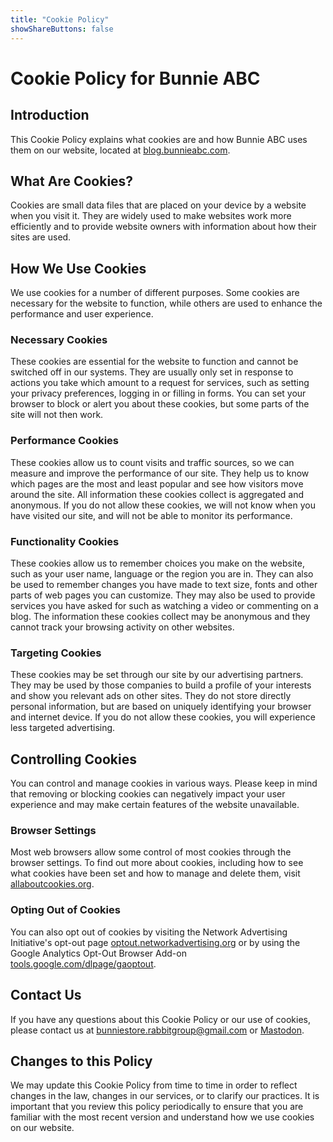 ```yaml
---
title: "Cookie Policy"
showShareButtons: false
---
```



Cookie Policy for Bunnie ABC
============================

Introduction
------------

This Cookie Policy explains what cookies are and how Bunnie ABC uses them on our website, located at [blog.bunnieabc.com](https://blog.bunnieabc.com/).

What Are Cookies?
-----------------

Cookies are small data files that are placed on your device by a website when you visit it. They are widely used to make websites work more efficiently and to provide website owners with information about how their sites are used.

How We Use Cookies
------------------

We use cookies for a number of different purposes. Some cookies are necessary for the website to function, while others are used to enhance the performance and user experience.

### Necessary Cookies

These cookies are essential for the website to function and cannot be switched off in our systems. They are usually only set in response to actions you take which amount to a request for services, such as setting your privacy preferences, logging in or filling in forms. You can set your browser to block or alert you about these cookies, but some parts of the site will not then work.

### Performance Cookies

These cookies allow us to count visits and traffic sources, so we can measure and improve the performance of our site. They help us to know which pages are the most and least popular and see how visitors move around the site. All information these cookies collect is aggregated and anonymous. If you do not allow these cookies, we will not know when you have visited our site, and will not be able to monitor its performance.

### Functionality Cookies

These cookies allow us to remember choices you make on the website, such as your user name, language or the region you are in. They can also be used to remember changes you have made to text size, fonts and other parts of web pages you can customize. They may also be used to provide services you have asked for such as watching a video or commenting on a blog. The information these cookies collect may be anonymous and they cannot track your browsing activity on other websites.

### Targeting Cookies

These cookies may be set through our site by our advertising partners. They may be used by those companies to build a profile of your interests and show you relevant ads on other sites. They do not store directly personal information, but are based on uniquely identifying your browser and internet device. If you do not allow these cookies, you will experience less targeted advertising.

Controlling Cookies
-------------------

You can control and manage cookies in various ways. Please keep in mind that removing or blocking cookies can negatively impact your user experience and may make certain features of the website unavailable.

### Browser Settings

Most web browsers allow some control of most cookies through the browser settings. To find out more about cookies, including how to see what cookies have been set and how to manage and delete them, visit [allaboutcookies.org](https://www.allaboutcookies.org/).

### Opting Out of Cookies

You can also opt out of cookies by visiting the Network Advertising Initiative's opt-out page [optout.networkadvertising.org](https://optout.networkadvertising.org/) or by using the Google Analytics Opt-Out Browser Add-on [tools.google.com/dlpage/gaoptout](https://tools.google.com/dlpage/gaoptout).

Contact Us
----------

If you have any questions about this Cookie Policy or our use of cookies, please contact us at <bunniestore.rabbitgroup@gmail.com> or <a rel="me" href="https://mastodon.social/@BABC">Mastodon</a>.

Changes to this Policy
----------------------

We may update this Cookie Policy from time to time in order to reflect changes in the law, changes in our services, or to clarify our practices. It is important that you review this policy periodically to ensure that you are familiar with the most recent version and understand how we use cookies on our website.